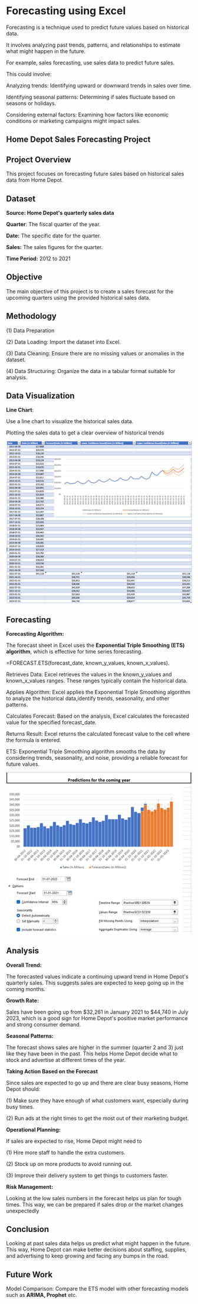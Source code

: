 # Forecasting using Excel

Forecasting is a technique used to predict future values based on historical data.

It involves analyzing past trends, patterns, and relationships to estimate what might happen in the future.

For example, sales forecasting, use sales data to predict future sales. 

This could involve:

Analyzing trends: Identifying upward or downward trends in sales over time.

Identifying seasonal patterns: Determining if sales fluctuate based on seasons or holidays.

Considering external factors: Examining how factors like economic conditions or marketing campaigns might impact sales.

## Home Depot Sales Forecasting Project

## Project Overview
This project focuses on forecasting future sales based on historical sales data from Home Depot. 

## Dataset

**Source: Home Depot's quarterly sales data**

**Quarter**: The fiscal quarter of the year.

**Date:** The specific date for the quarter.

**Sales:** The sales figures for the quarter.

**Time Period:** 2012 to 2021

## Objective

The main objective of this project is to create a sales forecast for the upcoming quarters using the provided historical sales data. 

## Methodology

(1) Data Preparation

(2) Data Loading: Import the dataset into Excel.

(3) Data Cleaning: Ensure there are no missing values or anomalies in the dataset.

(4) Data Structuring: Organize the data in a tabular format suitable for analysis.

## Data Visualization

**Line Chart**: 

Use a line chart to visualize the historical sales data.

Plotting the sales data to get a clear overview of historical trends

![Historical Data](https://raw.githubusercontent.com/AthiraThulasi/Excel/main/Sales_Forecasting_Using%20Excel/Historical_Data.png)


## Forecasting

**Forecasting Algorithm:**

The forecast sheet in Excel uses the **Exponential Triple Smoothing (ETS) algorithm**, which is effective for time series forecasting.

  =FORECAST.ETS(forecast_date, known_y_values, known_x_values).

Retrieves Data: Excel retrieves the values in the known_y_values and known_x_values ranges. These ranges typically contain the historical data.

Applies Algorithm: Excel applies the Exponential Triple Smoothing algorithm to analyze the historical data,identify trends, seasonality, and other patterns.

Calculates Forecast: Based on the analysis, Excel calculates the forecasted value for the specified forecast_date.

Returns Result: Excel returns the calculated forecast value to the cell where the formula is entered.
  
ETS: Exponential Triple Smoothing algorithm smooths the data by considering trends, seasonality, and noise, providing a reliable forecast for future values.

![Future Predictions](https://raw.githubusercontent.com/AthiraThulasi/Excel/main/Sales_Forecasting_Using%20Excel/Future_predictions.png)
 
 ## Analysis
 
 **Overall Trend:**
 
 The forecasted values indicate a continuing upward trend in Home Depot's quarterly sales. This suggests sales are expected to keep going up in the coming months.

**Growth Rate:**

Sales have been going up from $32,261 in January 2021 to $44,740 in July 2023, which is a good sign for Home Depot's positive market performance and strong consumer demand.

**Seasonal Patterns:**

The forecast shows sales are higher in the summer (quarter 2 and 3) just like they have been in the past. This helps Home Depot decide what to stock and advertise at different times of the year.

**Taking Action Based on the Forecast**

Since sales are expected to go up and there are clear busy seasons, Home Depot should:

(1) Make sure they have enough of what customers want, especially during busy times.

(2) Run ads at the right times to get the most out of their marketing budget.

**Operational Planning:**

If sales are expected to rise, Home Depot might need to

(1) Hire more staff to handle the extra customers.

(2) Stock up on more products to avoid running out.

(3) Improve their delivery system to get things to customers faster.

**Risk Management:**

Looking at the low sales numbers in the forecast helps us plan for tough times. This way, we can be prepared if sales drop or the market changes unexpectedly

## Conclusion

Looking at past sales data helps us predict what might happen in the future. This way, Home Depot can make better decisions about staffing, supplies, and advertising to keep growing and facing any bumps in the road.

## Future Work

Model Comparison: Compare the ETS model with other forecasting models such as **ARIMA, Prophet** etc.



